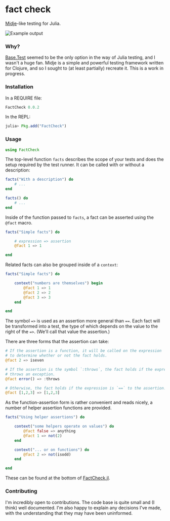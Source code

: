 # fact check

[Midje](https://github.com/marick/Midje)-like testing for Julia.

![Example output](http://img594.imageshack.us/img594/8189/screenshot20130329at222.png)

### Why?

[Base.Test](https://github.com/JuliaLang/julia/blob/master/base/test.jl)
seemed to be the only option in the way of Julia testing, and I wasn't a
huge fan. Midje is a simple and powerful testing framework written for
Clojure, and so I sought to (at least partially) recreate it. This is a
work in progress.

### Installation

In a REQUIRE file:

```jl
FactCheck 0.0.2
```

In the REPL:

```jl
julia> Pkg.add("FactCheck")
```

### Usage

```jl
using FactCheck
```

The top-level function `facts` describes the scope of your tests and
does the setup required by the test runner. It can be called with or
without a description:

```jl
facts("With a description") do
    # ...
end

facts() do
    # ...
end
```

Inside of the function passed to `facts`, a fact can be asserted using
the `@fact` macro.

```jl
facts("Simple facts") do

    # expression => assertion
    @fact 1 => 1

end
```

Related facts can also be grouped inside of a `context`:

```jl
facts("Simple facts") do

    context("numbers are themselves") begin
        @fact 1 => 1
        @fact 2 => 2
        @fact 3 => 3
    end

end
```

The symbol `=>` is used as an assertion more general than `==`. Each
fact will be transformed into a test, the type of which depends on the
value to the right of the `=>`. (We'll call that value the assertion.)

There are three forms that the assertion can take:

```jl
# If the assertion is a function, it will be called on the expression
# to determine whether or not the fact holds.
@fact 2 => iseven

# If the assertion is the symbol `:throws`, the fact holds if the expression
# throws an exception.
@fact error() => :throws

# Otherwise, the fact holds if the expression is `==` to the assertion.
@fact [1,2,3] => [1,2,3]
```

As the function-assertion form is rather convenient and reads nicely,
a number of helper assertion functions are provided.

```jl
facts("Using helper assertions") do

    context("some helpers operate on values") do
        @fact false => anything
        @fact 1 => not(2)
    end

    context("... or on functions") do
        @fact 2 => not(isodd)
    end

end
```

These can be found at the bottom of [FactCheck.jl](https://github.com/zachallaun/FactCheck.jl/blob/master/src/FactCheck.jl).

### Contributing

I'm incredibly open to contributions. The code base is quite small and
(I think) well documented. I'm also happy to explain any decisions
I've made, with the understanding that they may have been uninformed.
